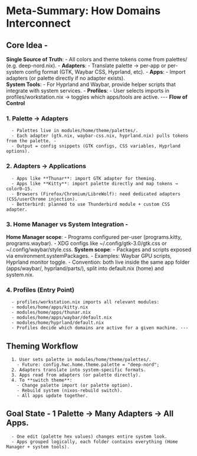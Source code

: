 # Meta-Summary: How Domains Interconnect
## Core Idea -
**Single Source of Truth**:
      - All colors and theme tokens come from palettes/ (e.g. deep-nord.nix). -
**Adapters**: 
      - Translate palette → per-app or per-system config format (GTK, Waybar CSS, Hyprland, etc). - 
**Apps**: 
      - Import adapters (or palette directly if no adapter exists).  
**System Tools**: 
      - For Hyprland and Waybar, provide helper scripts that integrate with system services. - 
**Profiles**: 
      - User selects imports in profiles/workstation.nix → toggles which apps/tools are active. --- 
**Flow of Control**  
### 1. Palette → Adapters  
      - Palettes live in modules/home/theme/palettes/.  
      - Each adapter (gtk.nix, waybar-css.nix, hyprland.nix) pulls tokens from the palette. - 
      - Output = config snippets (GTK configs, CSS variables, Hyprland options). 
### 2. Adapters → Applications 
      - Apps like **Thunar**: import GTK adapter for theming. 
      - Apps like **Kitty**: import palette directly and map tokens → color0–15. 
      - Browsers (Firefox/Chromium/LibreWolf): need dedicated adapters (CSS/userChrome injection). 
      - Betterbird: planned to use Thunderbird module + custom CSS adapter. 
### 3. Home Manager vs System Integration - 
**Home Manager scope**: 
      - Programs configured per-user (programs.kitty, programs.waybar). 
      - XDG configs like ~/.config/gtk-3.0/gtk.css or ~/.config/waybar/style.css. 
**System scope**: 
      - Packages and scripts exposed via environment.systemPackages. 
      - Examples: Waybar GPU scripts, Hyprland monitor toggle. 
      - Convention: both live inside the same app folder (apps/waybar/, hyprland/parts/), split into default.nix (home) and system.nix. 
### 4. Profiles (Entry Point) 
      - profiles/workstation.nix imports all relevant modules: 
      - modules/home/apps/kitty.nix 
      - modules/home/apps/thunar.nix 
      - modules/home/apps/waybar/default.nix 
      - modules/home/hyprland/default.nix 
      - Profiles decide which domains are active for a given machine. --- 
## Theming Workflow 
      1. User sets palette in modules/home/theme/palettes/. 
        - Future: config.hwc.home.theme.palette = "deep-nord"; 
      2. Adapters translate into system-specific formats. 
      3. Apps read from adapters (or palette directly). 
      4. To **switch theme**: 
        - Change palette import (or palette option). 
        - Rebuild system (nixos-rebuild switch). 
        - All apps update together.
## Goal State - **1 Palette → Many Adapters → All Apps**. 
      - One edit (palette hex values) changes entire system look. 
      - Apps grouped logically, each folder contains everything (Home Manager + system tools).
